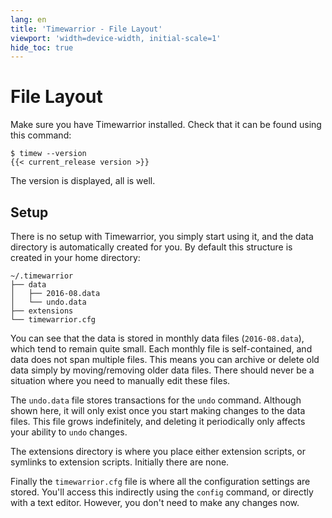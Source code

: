 ```yaml
---
lang: en
title: 'Timewarrior - File Layout'
viewport: 'width=device-width, initial-scale=1'
hide_toc: true
---
```


# File Layout

Make sure you have Timewarrior installed.
Check that it can be found using this command:

```
$ timew --version
{{< current_release version >}}
```

The version is displayed, all is well.

## Setup

There is no setup with Timewarrior, you simply start using it, and the data directory is automatically created for you.
By default this structure is created in your home directory:

```
~/.timewarrior
├── data
│   ├── 2016-08.data
│   └── undo.data
├── extensions
└── timewarrior.cfg
```

You can see that the data is stored in monthly data files (`2016-08.data`), which tend to remain quite small.
Each monthly file is self-contained, and data does not span multiple files.
This means you can archive or delete old data simply by moving/removing older data files. There should never be a situation where you need to manually edit these files.

The `undo.data` file stores transactions for the `undo` command.
Although shown here, it will only exist once you start making changes to the data files.
This file grows indefinitely, and deleting it periodically only affects your ability to `undo` changes.

The extensions directory is where you place either extension scripts, or symlinks to extension scripts.
Initially there are none.

Finally the `timewarrior.cfg` file is where all the configuration settings are stored.
You'll access this indirectly using the `config` command, or directly with a text editor.
However, you don't need to make any changes now.
